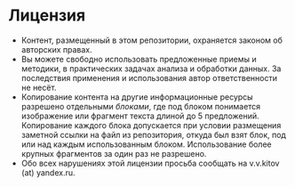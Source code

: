 # Лицензия

- Контент, размещенный в этом репозитории, охраняется законом об авторских правах.
- Вы можете свободно использовать предложенные приемы и методики, в практических задачах анализа и обработки данных. За последствия применения и использования автор ответственности не несёт.
- Копирование контента на другие информационные ресурсы разрешено отдельными *блоками*, где под блоком понимается изображение или фрагмент текста длиной до 5 предложений. Копирование каждого блока допускается при условии размещения заметной ссылки на файл из репозитория, откуда был взят блок, под или над каждым использованным блоком. Использование более крупных фрагментов за один раз не разрешено. 
- Обо всех нарушениях этой лицензии просьба сообщать на v.v.kitov (at) yandex.ru.
